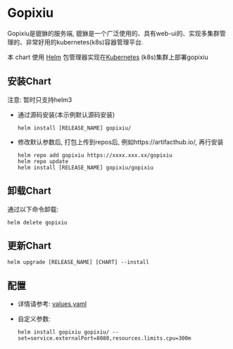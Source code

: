 # Gopixiu

Gopixiu是貔貅的服务端, 貔貅是一个广泛使用的、具有web-ui的、实现多集群管理的、非常好用的kubernetes(k8s)容器管理平台.

本 chart 使用 [Helm](https://helm.sh) 包管理器实现在[Kubernetes](https://kubernetes.io) (k8s)集群上部署gopixiu

## 安装Chart

注意: 暂时只支持helm3

- 通过源码安装(本示例默认源码安装)

  ```
  helm install [RELEASE_NAME] gopixiu/
  ```

- 修改默认参数后, 打包上传到repos后, 例如https://artifacthub.io/, 再行安装

  ```
  helm repo add gopixiu https://xxxx.xxx.xx/gopixiu
  helm repo update
  helm install [RELEASE_NAME] gopixiu/gopixiu
  ```

## 卸载Chart

通过以下命令卸载:

```console
helm delete gopixiu
```

## 更新Chart

```
helm upgrade [RELEASE_NAME] [CHART] --install
```

## 配置

- 详情请参考: [values.yaml](./values.yaml)

- 自定义参数:

  ```
  helm install gopixiu gopixiu/ --set=service.externalPort=8080,resources.limits.cpu=300m
  ```
